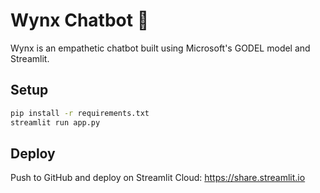 # Wynx Chatbot 🤖

Wynx is an empathetic chatbot built using Microsoft's GODEL model and Streamlit.

## Setup

```bash
pip install -r requirements.txt
streamlit run app.py
```

## Deploy

Push to GitHub and deploy on Streamlit Cloud: https://share.streamlit.io
